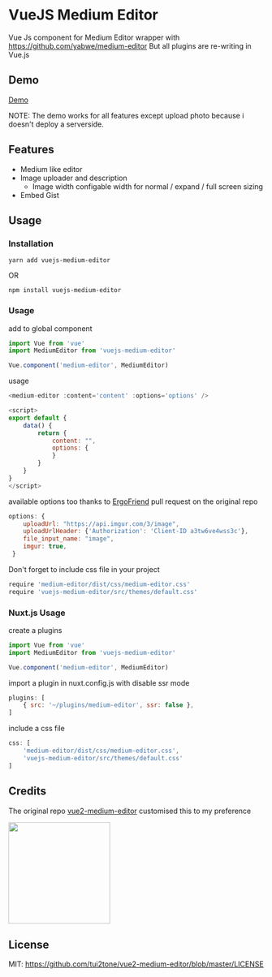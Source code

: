# VueJS Medium Editor

Vue Js component for Medium Editor wrapper with https://github.com/yabwe/medium-editor
But all plugins are re-writing in Vue.js

## Demo
[Demo](https://manuelgeek.github.io/vuejs-medium-editor/)

NOTE: The demo works for all features except upload photo because i doesn't deploy a serverside.

## Features
- Medium like editor
- Image uploader and description
    - Image width configable width for normal / expand / full screen sizing
- Embed Gist

## Usage

### Installation

```
yarn add vuejs-medium-editor
```
OR 

```
npm install vuejs-medium-editor
```

### Usage

add to global component

```js
import Vue from 'vue'
import MediumEditor from 'vuejs-medium-editor'

Vue.component('medium-editor', MediumEditor)
```

usage

```js
<medium-editor :content='content' :options='options' />

<script>
export default {
    data() {
        return {
            content: "",
            options: {
            }
        }
    }
}
</script>
```

available options too thanks to [ErgoFriend](https://github.com/ErgoFriend) pull request on the original repo

```js
options: {
    uploadUrl: "https://api.imgur.com/3/image",
    uploadUrlHeader: {'Authorization': 'Client-ID a3tw6ve4wss3c'},
    file_input_name: "image",
    imgur: true,
 }

```

Don't forget to include css file in your project
```js
require 'medium-editor/dist/css/medium-editor.css'
require 'vuejs-medium-editor/src/themes/default.css'
```

### Nuxt.js Usage

create a plugins

```js
import Vue from 'vue'
import MediumEditor from 'vuejs-medium-editor'

Vue.component('medium-editor', MediumEditor)
```

import a plugin in nuxt.config.js with disable ssr mode

```js
plugins: [
    { src: '~/plugins/medium-editor', ssr: false },
]
```

include a css file
```js
css: [
    'medium-editor/dist/css/medium-editor.css',
    'vuejs-medium-editor/src/themes/default.css'
]
```

## Credits

The original repo [vue2-medium-editor](https://github.com/tui2tone/vue2-medium-editor)
customised this to my preference

[<img width=200 src="https://appslab.co.ke/assets/img/logo.png">](https://appslab.co.ke) 

## License

MIT: https://github.com/tui2tone/vue2-medium-editor/blob/master/LICENSE